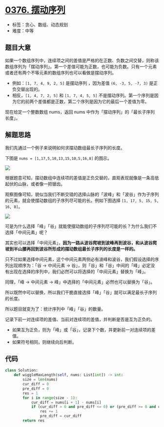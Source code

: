 # [0376. 摆动序列](https://leetcode.cn/problems/wiggle-subsequence/)

- 标签：贪心、数组、动态规划
- 难度：中等

## 题目大意

如果一个数组序列中，连续项之间的差值是严格的在正数、负数之间交替，则称该数组序列为「摆动序列」。第一个差值可能为正数，也可能为负数。只有一个元素或者还有两个不等元素的数组序列也可以看做是摆动序列。

- 例如：`[1, 7, 4, 9, 2, 5]` 是摆动序列 ，因为差值 `(6, -3, 5, -7, 3)` 是正负交替出现的。
- 相反，`[1, 4, 7, 2, 5]` 和 `[1, 7, 4, 5, 5]` 不是摆动序列。第一个序列是因为它的前两个差值都是正数，第二个序列是因为它的最后一个差值为零。

现在给定一个整数数组 nums，返回 nums 中作为「摆动序列」的「最长子序列长度」。

## 解题思路

我们先通过一个例子来说明如何求摆动数组最长子序列的长度。

下图是 `nums = [1,17,5,10,13,15,10,5,16,8]` 的图示。

![](http://qcdn.itcharge.cn/images/20210805131834.png)

根据题意可知，摆动数组中连续项的差值是正负交替的，直观表现就像是一条高低起伏的山脉，或者像一把锯齿。

观察图像可知，貌似当我们不断交错的选择山脉的「波峰」和「波谷」作为子序列的元素，就会使摆动数组的子序列尽可能的长。例如下图选择 `[1, 17, 5, 15, 5, 16, 8]`。

![](http://qcdn.itcharge.cn/images/20210805131848.png)

可是为什么选择「峰」「谷」就能使摆动数组的子序列尽可能的长？为什么我们不选择「中间元素」呢？

其实也可以选择「中间元素」，**因为一路从波谷爬坡到波峰再到波谷，和从波谷爬坡到半山腰再回到波谷所形成的摆动数组最长子序列的长度是一样的。**

只不过如果选择中间元素，这个中间元素两侧必有波峰和波谷，我们假设选择的序列出现顺序为：「谷 -> 中间元素 -> 谷」，则「谷」和「谷」中间的「峰」必定没有出现在选择的序列中，我们必然可以将选择的「中间元素」替换为「峰」。

同理，「峰 -> 中间元素 -> 峰」中选择的「中间元素」必然也可以替换为「谷」。

所以既然中可以替换，所以我们干脆直接选择「峰」「谷」就可以满足最长子序列的长度。

所以题目就变为了：统计序列中「峰」「谷」的数量。

记录下前一对连续项的差值、当前对连续项的差值，并判断是否是互为正负的。

- 如果互为正负，则为「峰」或「谷」，记录下个数，并更新前一对连续项的差值。
- 如果符号相同，则继续向后判断。

## 代码

```Python
class Solution:
    def wiggleMaxLength(self, nums: List[int]) -> int:
        size = len(nums)
        cur_diff = 0
        pre_diff = 0
        res = 1
        for i in range(size - 1):
            cur_diff = nums[i + 1] - nums[i]
            if (cur_diff > 0 and pre_diff <= 0) or (pre_diff >= 0 and cur_diff < 0):
                res += 1
                pre_diff = cur_diff
        return res
```


